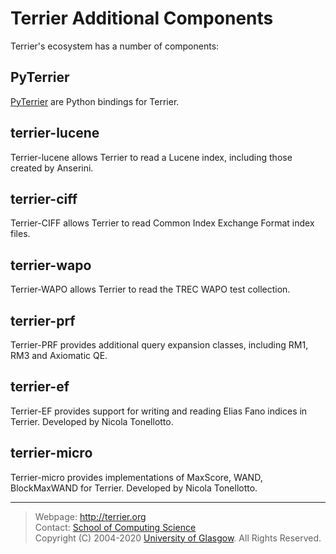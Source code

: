 # Terrier Additional Components

Terrier's ecosystem has a number of components: 

## PyTerrier

[PyTerrier](http://github.com/terrier-org/pyterrier/) are Python bindings for Terrier.

## terrier-lucene
Terrier-lucene allows Terrier to read a Lucene index, including those created by Anserini.

## terrier-ciff
Terrier-CIFF allows Terrier to read Common Index Exchange Format index files.

## terrier-wapo
Terrier-WAPO allows Terrier to read the TREC WAPO test collection.

## terrier-prf
Terrier-PRF provides additional query expansion classes, including RM1, RM3 and Axiomatic QE.

## terrier-ef
Terrier-EF provides support for writing and reading Elias Fano indices in Terrier. Developed by Nicola Tonellotto.

## terrier-micro
Terrier-micro provides implementations of MaxScore, WAND, BlockMaxWAND for Terrier. Developed by Nicola Tonellotto.

----------------------------------
> Webpage: <http://terrier.org>  
> Contact: [School of Computing Science](http://www.dcs.gla.ac.uk/)  
> Copyright (C) 2004-2020 [University of Glasgow](http://www.gla.ac.uk/). All Rights Reserved.